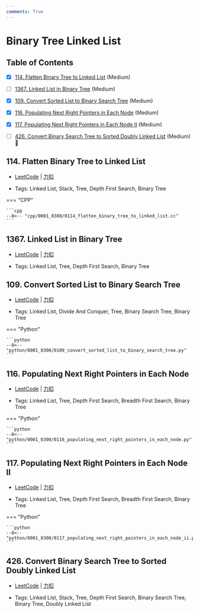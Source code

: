 ```yaml
---
comments: True
---
```


# Binary Tree Linked List

## Table of Contents

- [x] [114. Flatten Binary Tree to Linked List](#114-flatten-binary-tree-to-linked-list) (Medium)
- [ ] [1367. Linked List in Binary Tree](#1367-linked-list-in-binary-tree) (Medium)
- [x] [109. Convert Sorted List to Binary Search Tree](#109-convert-sorted-list-to-binary-search-tree) (Medium)
- [x] [116. Populating Next Right Pointers in Each Node](#116-populating-next-right-pointers-in-each-node) (Medium)
- [x] [117. Populating Next Right Pointers in Each Node II](#117-populating-next-right-pointers-in-each-node-ii) (Medium)
- [ ] [426. Convert Binary Search Tree to Sorted Doubly Linked List](#426-convert-binary-search-tree-to-sorted-doubly-linked-list) (Medium) 👑


## 114. Flatten Binary Tree to Linked List

-    [LeetCode](https://leetcode.com/problems/flatten-binary-tree-to-linked-list/) | [力扣](https://leetcode.cn/problems/flatten-binary-tree-to-linked-list/)

-   Tags: Linked List, Stack, Tree, Depth First Search, Binary Tree

=== "CPP"

    ```cpp
    --8<-- "cpp/0001_0300/0114_flatten_binary_tree_to_linked_list.cc"
    ```



## 1367. Linked List in Binary Tree

-    [LeetCode](https://leetcode.com/problems/linked-list-in-binary-tree/) | [力扣](https://leetcode.cn/problems/linked-list-in-binary-tree/)

-   Tags: Linked List, Tree, Depth First Search, Binary Tree



## 109. Convert Sorted List to Binary Search Tree

-    [LeetCode](https://leetcode.com/problems/convert-sorted-list-to-binary-search-tree/) | [力扣](https://leetcode.cn/problems/convert-sorted-list-to-binary-search-tree/)

-   Tags: Linked List, Divide And Conquer, Tree, Binary Search Tree, Binary Tree

=== "Python"

    ```python
    --8<-- "python/0001_0300/0109_convert_sorted_list_to_binary_search_tree.py"
    ```



## 116. Populating Next Right Pointers in Each Node

-    [LeetCode](https://leetcode.com/problems/populating-next-right-pointers-in-each-node/) | [力扣](https://leetcode.cn/problems/populating-next-right-pointers-in-each-node/)

-   Tags: Linked List, Tree, Depth First Search, Breadth First Search, Binary Tree

=== "Python"

    ```python
    --8<-- "python/0001_0300/0116_populating_next_right_pointers_in_each_node.py"
    ```



## 117. Populating Next Right Pointers in Each Node II

-    [LeetCode](https://leetcode.com/problems/populating-next-right-pointers-in-each-node-ii/) | [力扣](https://leetcode.cn/problems/populating-next-right-pointers-in-each-node-ii/)

-   Tags: Linked List, Tree, Depth First Search, Breadth First Search, Binary Tree

=== "Python"

    ```python
    --8<-- "python/0001_0300/0117_populating_next_right_pointers_in_each_node_ii.py"
    ```



## 426. Convert Binary Search Tree to Sorted Doubly Linked List

-    [LeetCode](https://leetcode.com/problems/convert-binary-search-tree-to-sorted-doubly-linked-list/) | [力扣](https://leetcode.cn/problems/convert-binary-search-tree-to-sorted-doubly-linked-list/)

-   Tags: Linked List, Stack, Tree, Depth First Search, Binary Search Tree, Binary Tree, Doubly Linked List



